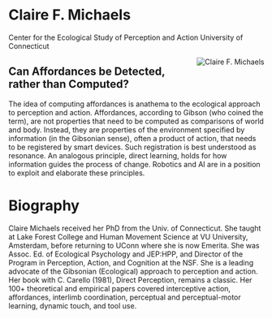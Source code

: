 # Claire F. Michaels
Center for the Ecological Study of Perception and Action
University of Connecticut

<img style="float: right;" src="https://cespa.uconn.edu/wp-content/uploads/sites/2363/2018/04/claire.jpg" alt='Claire F. Michaels' />

## Can Affordances be Detected, rather than Computed?

The idea of computing affordances is anathema to the ecological approach to perception and action. Affordances, according to Gibson (who coined the term), are not properties that need to be computed as comparisons of world and body. Instead, they are properties of the environment specified by information (in the Gibsonian sense), often a product of action, that needs to be registered by smart devices. Such registration is best understood as resonance. An analogous principle, direct learning, holds for how information guides the process of change. Robotics and AI are in a position to exploit and elaborate these principles.

# Biography

Claire Michaels received her PhD from the Univ. of Connecticut. She taught at Lake Forest College and Human Movement Science at VU University, Amsterdam, before returning to UConn where she is now Emerita. She was Assoc. Ed. of Ecological Psychology and JEP:HPP, and Director of the Program in Perception, Action, and Cognition at the NSF. She is a leading advocate of the Gibsonian (Ecological) approach to perception and action. Her book with C. Carello (1981), Direct Perception, remains a classic. Her 100+ theoretical and empirical papers covered interceptive action, affordances, interlimb coordination, perceptual and perceptual-motor learning, dynamic touch, and tool use.
